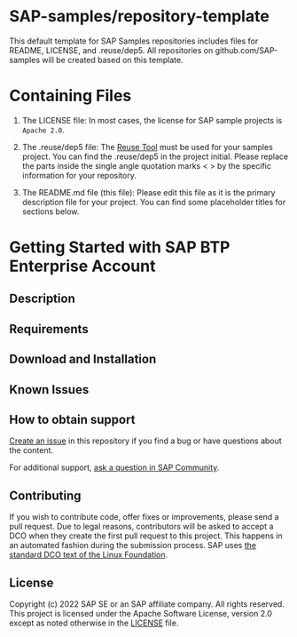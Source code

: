 # SAP-samples/repository-template
This default template for SAP Samples repositories includes files for README, LICENSE, and .reuse/dep5. All repositories on github.com/SAP-samples will be created based on this template.

# Containing Files

1. The LICENSE file:
In most cases, the license for SAP sample projects is `Apache 2.0`.

2. The .reuse/dep5 file: 
The [Reuse Tool](https://reuse.software/) must be used for your samples project. You can find the .reuse/dep5 in the project initial. Please replace the parts inside the single angle quotation marks < > by the specific information for your repository.

3. The README.md file (this file):
Please edit this file as it is the primary description file for your project. You can find some placeholder titles for sections below.

# Getting Started with SAP BTP Enterprise Account

<!-- Please include descriptive title -->

<!--- Register repository https://api.reuse.software/register, then add REUSE badge:
[![REUSE status](https://api.reuse.software/badge/github.com/SAP-samples/REPO-NAME)](https://api.reuse.software/info/github.com/SAP-samples/REPO-NAME)
-->

## Description
<!-- Please include SEO-friendly description -->

## Requirements

## Download and Installation

## Known Issues
<!-- You may simply state "No known issues. -->

## How to obtain support
[Create an issue](https://github.com/SAP-samples/<repository-name>/issues) in this repository if you find a bug or have questions about the content.
 
For additional support, [ask a question in SAP Community](https://answers.sap.com/questions/ask.html).

## Contributing
If you wish to contribute code, offer fixes or improvements, please send a pull request. Due to legal reasons, contributors will be asked to accept a DCO when they create the first pull request to this project. This happens in an automated fashion during the submission process. SAP uses [the standard DCO text of the Linux Foundation](https://developercertificate.org/).

## License
Copyright (c) 2022 SAP SE or an SAP affiliate company. All rights reserved. This project is licensed under the Apache Software License, version 2.0 except as noted otherwise in the [LICENSE](LICENSE) file.
